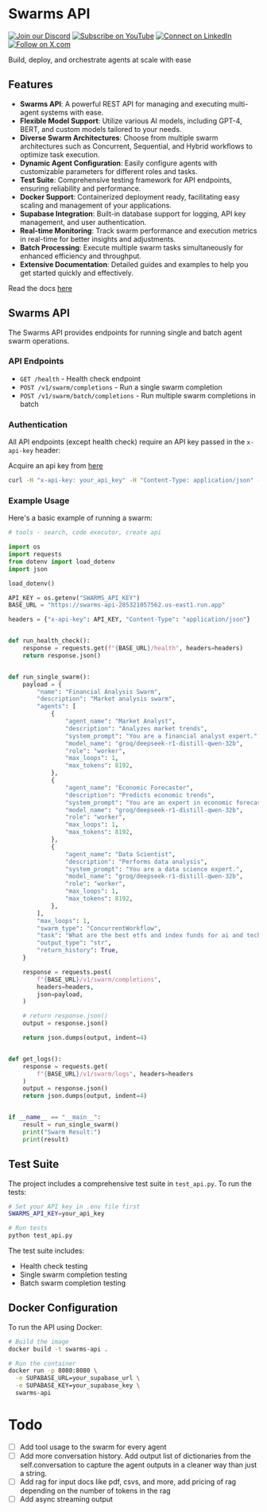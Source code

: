 # Swarms API 

[![Join our Discord](https://img.shields.io/badge/Discord-Join%20our%20server-5865F2?style=for-the-badge&logo=discord&logoColor=white)](https://discord.gg/agora-999382051935506503) [![Subscribe on YouTube](https://img.shields.io/badge/YouTube-Subscribe-red?style=for-the-badge&logo=youtube&logoColor=white)](https://www.youtube.com/@kyegomez3242) [![Connect on LinkedIn](https://img.shields.io/badge/LinkedIn-Connect-blue?style=for-the-badge&logo=linkedin&logoColor=white)](https://www.linkedin.com/in/kye-g-38759a207/) [![Follow on X.com](https://img.shields.io/badge/X.com-Follow-1DA1F2?style=for-the-badge&logo=x&logoColor=white)](https://x.com/kyegomezb)

Build, deploy, and orchestrate agents at scale with ease

## Features

- **Swarms API**: A powerful REST API for managing and executing multi-agent systems with ease.
- **Flexible Model Support**: Utilize various AI models, including GPT-4, BERT, and custom models tailored to your needs.
- **Diverse Swarm Architectures**: Choose from multiple swarm architectures such as Concurrent, Sequential, and Hybrid workflows to optimize task execution.
- **Dynamic Agent Configuration**: Easily configure agents with customizable parameters for different roles and tasks.
- **Test Suite**: Comprehensive testing framework for API endpoints, ensuring reliability and performance.
- **Docker Support**: Containerized deployment ready, facilitating easy scaling and management of your applications.
- **Supabase Integration**: Built-in database support for logging, API key management, and user authentication.
- **Real-time Monitoring**: Track swarm performance and execution metrics in real-time for better insights and adjustments.
- **Batch Processing**: Execute multiple swarm tasks simultaneously for enhanced efficiency and throughput.
- **Extensive Documentation**: Detailed guides and examples to help you get started quickly and effectively.

Read the docs [here](https://docs.swarms.world/en/latest/swarms_cloud/swarms_api/)


## Swarms API

The Swarms API provides endpoints for running single and batch agent swarm operations.

### API Endpoints

- `GET /health` - Health check endpoint
- `POST /v1/swarm/completions` - Run a single swarm completion
- `POST /v1/swarm/batch/completions` - Run multiple swarm completions in batch

### Authentication

All API endpoints (except health check) require an API key passed in the `x-api-key` header:

Acquire an api key from [here](https://swarms.world/platform/api-keys)

```bash
curl -H "x-api-key: your_api_key" -H "Content-Type: application/json" -X POST https://api.swarms.world/v1/swarm/completions
```


### Example Usage

Here's a basic example of running a swarm:

```python
# tools - search, code executor, create api

import os
import requests
from dotenv import load_dotenv
import json

load_dotenv()

API_KEY = os.getenv("SWARMS_API_KEY")
BASE_URL = "https://swarms-api-285321057562.us-east1.run.app"

headers = {"x-api-key": API_KEY, "Content-Type": "application/json"}


def run_health_check():
    response = requests.get(f"{BASE_URL}/health", headers=headers)
    return response.json()


def run_single_swarm():
    payload = {
        "name": "Financial Analysis Swarm",
        "description": "Market analysis swarm",
        "agents": [
            {
                "agent_name": "Market Analyst",
                "description": "Analyzes market trends",
                "system_prompt": "You are a financial analyst expert.",
                "model_name": "groq/deepseek-r1-distill-qwen-32b",
                "role": "worker",
                "max_loops": 1,
                "max_tokens": 8192,
            },
            {
                "agent_name": "Economic Forecaster",
                "description": "Predicts economic trends",
                "system_prompt": "You are an expert in economic forecasting.",
                "model_name": "groq/deepseek-r1-distill-qwen-32b",
                "role": "worker",
                "max_loops": 1,
                "max_tokens": 8192,
            },
            {
                "agent_name": "Data Scientist",
                "description": "Performs data analysis",
                "system_prompt": "You are a data science expert.",
                "model_name": "groq/deepseek-r1-distill-qwen-32b",
                "role": "worker",
                "max_loops": 1,
                "max_tokens": 8192,
            },
        ],
        "max_loops": 1,
        "swarm_type": "ConcurrentWorkflow",
        "task": "What are the best etfs and index funds for ai and tech?",
        "output_type": "str",
        "return_history": True,
    }

    response = requests.post(
        f"{BASE_URL}/v1/swarm/completions",
        headers=headers,
        json=payload,
    )

    # return response.json()
    output = response.json()

    return json.dumps(output, indent=4)


def get_logs():
    response = requests.get(
        f"{BASE_URL}/v1/swarm/logs", headers=headers
    )
    output = response.json()
    return json.dumps(output, indent=4)


if __name__ == "__main__":
    result = run_single_swarm()
    print("Swarm Result:")
    print(result)
```

## Test Suite

The project includes a comprehensive test suite in `test_api.py`. To run the tests:

```bash
# Set your API key in .env file first
SWARMS_API_KEY=your_api_key

# Run tests
python test_api.py
```

The test suite includes:
- Health check testing
- Single swarm completion testing
- Batch swarm completion testing

## Docker Configuration

To run the API using Docker:

```bash
# Build the image
docker build -t swarms-api .

# Run the container
docker run -p 8080:8080 \
  -e SUPABASE_URL=your_supabase_url \
  -e SUPABASE_KEY=your_supabase_key \
  swarms-api
```


# Todo

- [ ] Add tool usage to the swarm for every agent
- [ ] Add more conversation history. Add output list of dictionaries from the self.conversation to capture the agent outputs in a cleaner way than just a string.
- [ ] Add rag for input docs like pdf, csvs, and more, add pricing of rag depending on the number of tokens in the rag
- [ ] Add async streaming output 
